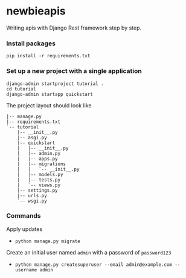 # newbieapis

Writing apis with Django Rest framework step by step.

### Install packages

`pip install -r requirements.txt`

### Set up a new project with a single application

```
django-admin startproject tutorial .
cd tutorial
django-admin startapp quickstart
```

The project layout should look like
```
|-- manage.py
|-- requirements.txt
`-- tutorial
    |-- __init__.py
    |-- asgi.py
    |-- quickstart
    |   |-- __init__.py
    |   |-- admin.py
    |   |-- apps.py
    |   |-- migrations
    |   |   `-- __init__.py
    |   |-- models.py
    |   |-- tests.py
    |   `-- views.py
    |-- settings.py
    |-- urls.py
    `-- wsgi.py
```

### Commands

Apply updates
- `python manage.py migrate`

Create an initial user named `admin` with a password of `password123`
- `python manage.py createsuperuser --email admin@example.com --username admin`




